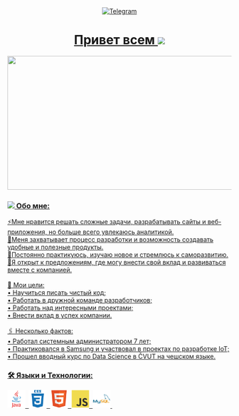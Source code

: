 <div id="badges" align="center">
<a href="https://t.me/sevamus">
<img src="https://img.shields.io/badge/Telegram-blue?logo=telegram&logoColor=white&style=for-the-badge" alt="Telegram"/>
</div>

<h1  align="center">Привет всем <img src="https://media.giphy.com/media/hvRJCLFzcasrR4ia7z/giphy.gif" width="40"></h1>

<p align="center"><img src="https://media.giphy.com/media/dWesBcTLavkZuG35MI/giphy.gif" width="600" height="300"  /></p>

### <img src="https://media.giphy.com/media/WUlplcMpOCEmTGBtBW/giphy.gif" width="30"> Обо мне:
⚡Мне нравится решать сложные задачи, разрабатывать сайты и веб-приложения, но больше всего увлекаюсь аналитикой.<br>🌱Меня захватывает процесс разработки и возможность создавать удобные и полезные продукты.<br>🔭Постоянно практикуюсь, изучаю новое и стремлюсь к саморазвитию.<br>🤝Я открыт к предложениям, где могу внести свой вклад и развиваться вместе с компанией.<br><br>🎯 Мои цели:<br>• Научиться писать чистый код;<br>• Работать в дружной команде разработчиков;<br>• Работать над интересными проектами;<br>• Внести вклад в успех компании.<br><br>🖇️ Несколько фактов:<br>• Работал системным администратором 7 лет;<br>• Практиковался в Samsung и участвовал в проектах по разработке IoT;<br>• Прошел вводный курс по Data Science в ČVUT на чешском языке.


### 🛠 Языки и Технологии:
  <p>
<img src="https://github.com/devicons/devicon/blob/master/icons/java/java-original-wordmark.svg" title="Java" alt="Java" width="40" height="40"/>&nbsp;
<img src="https://github.com/devicons/devicon/blob/master/icons/css3/css3-plain-wordmark.svg"  title="CSS3" alt="CSS" width="40" height="40"/>&nbsp;
<img src="https://github.com/devicons/devicon/blob/master/icons/html5/html5-original.svg" title="HTML5" alt="HTML" width="40" height="40"/>&nbsp;
<img src="https://github.com/devicons/devicon/blob/master/icons/javascript/javascript-original.svg" title="JavaScript" alt="JavaScript" width="40" height="40"/>&nbsp;
<img src="https://github.com/devicons/devicon/blob/master/icons/mysql/mysql-original-wordmark.svg" title="MySQL"  alt="MySQL" width="40" height="40"/>&nbsp;
